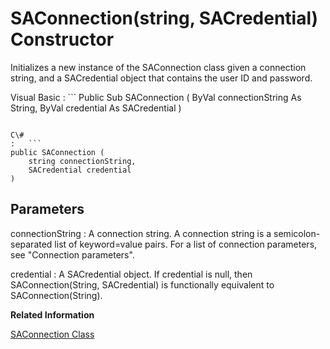 <!-- loio81e16afd6ce210149c7f9379856d5615 -->

# SAConnection\(string, SACredential\) Constructor

Initializes a new instance of the SAConnection class given a connection string, and a SACredential object that contains the user ID and password.



Visual Basic
:   ```
Public Sub SAConnection (
    ByVal connectionString As String,
    ByVal credential As SACredential
)
```

C\#
:   ```
public SAConnection (
    string connectionString,
    SACredential credential
)
```



## Parameters

connectionString
:   A connection string. A connection string is a semicolon-separated list of keyword=value pairs. For a list of connection parameters, see "Connection parameters".

credential
:   A SACredential object. If credential is null, then SAConnection\(String, SACredential\) is functionally equivalent to SAConnection\(String\).

**Related Information**  


[SAConnection Class](saconnection-class-3c126bb.md "Represents a connection to a database.")

